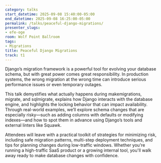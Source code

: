 ```yaml
---
category: talks
start_datetime: 2025-09-08 15:40:00-05:00
end_datetime: 2025-09-08 16:25:00-05:00
permalink: /talks/peaceful-django-migrations/
presenter_slugs:
- efe-oge
room: Wolf Point Ballroom
tags:
- Migrations
title: Peaceful Django Migrations
track: t1
---
```


Django’s migration framework is a powerful tool for evolving your database schema, but with great power comes great responsibility. In production systems, the wrong migration at the wrong time can introduce serious performance issues or even temporary outages.

This talk demystifies what actually happens during makemigrations, migrate, and sqlmigrate, explains how Django interacts with the database engine, and highlights the locking behavior that can impact availability. Through real-world examples, we’ll explore schema changes that are especially risky—such as adding columns with defaults or modifying indexes—and how to spot them in advance using Django’s tools and external linters like Squawk.

Attendees will leave with a practical toolkit of strategies for minimizing risk, including safe migration patterns, multi-step deployment techniques, and tips for planning changes during low-traffic windows. Whether you're running a high-traffic SaaS product or a growing internal tool, you'll walk away ready to make database changes with confidence.